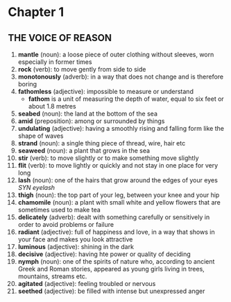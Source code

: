 # Chapter 1
## THE VOICE OF REASON
1. **mantle** (noun): a loose piece of outer clothing without sleeves, worn especially in former times
1. **rock** (verb): to move gently from side to side
1. **monotonously** (adverb): in a way that does not change and is therefore boring
1. **fathomless** (adjective): impossible to measure or understand
    - **fathom** is a unit of measuring the depth of water, equal to six feet or about 1.8 metres
1. **seabed** (noun): the land at the bottom of the sea
1. **amid** (preposition): among or surrounded by things
1. **undulating** (adjective): having a smoothly rising and falling form like the shape of waves
1. **strand** (noun): a single thing piece of thread, wire, hair etc
1. **seaweed** (noun): a plant that grows in the sea
1. **stir** (verb): to move slightly or to make something move slightly
1. **flit** (verb): to move lightly or quickly and not stay in one place for very long
1. **lash** (noun): one of the hairs that grow around the edges of your eyes *SYN eyelash*
1. **thigh** (noun): the top part of your leg, between your knee and your hip
1. **chamomile** (noun): a plant with small white and yellow flowers that are sometimes used to make tea
1. **delicately** (adverb): dealt with something carefully or sensitively in order to avoid problems or failure
1. **radiant** (adjective): full of happiness and love, in a way that shows in your face and makes you look attractive
1. **luminous** (adjective): shining in the dark
1. **decisive** (adjective): having hte power or quality of deciding
1. **nymph** (noun): one of the spirits of nature who, according to ancient Greek and Roman stories, appeared as young girls living in trees, mountains, streams etc.
1. **agitated** (adjective): feeling troubled or nervous
1. **seethed** (adjective):  be filled with intense but unexpressed anger






